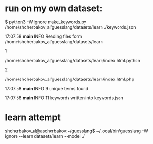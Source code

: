 

# run on my own dataset:

$ python3 -W ignore make_keywords.py /home/shcherbakov_al/guesslang/datasets/learn ./keywords.json

17:07:58 __main__ INFO Reading files form /home/shcherbakov_al/guesslang/datasets/learn

1

/home/shcherbakov_al/guesslang/datasets/learn/index.html.python

2

/home/shcherbakov_al/guesslang/datasets/learn/index.html.php

17:07:58 __main__ INFO 9 unique terms found

17:07:58 __main__ INFO 11 keywords written into keywords.json



# learn attempt

shcherbakov_al@ascherbakov:~/guesslang$ ~/.local/bin/guesslang -W ignore --learn datasets/learn --model ./
